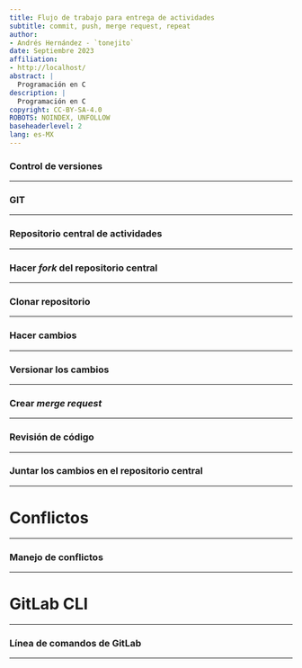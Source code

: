```yaml
---
title: Flujo de trabajo para entrega de actividades
subtitle: commit, push, merge request, repeat
author:
- Andrés Hernández - `tonejito`
date: Septiembre 2023
affiliation:
- http://localhost/
abstract: |
  Programación en C
description: |
  Programación en C
copyright: CC-BY-SA-4.0
ROBOTS:	NOINDEX, UNFOLLOW
baseheaderlevel: 2
lang: es-MX
---
```


<!--	= ^ . ^ =	-->

### Control de versiones

--------------------------------------------------------------------------------

### GIT

--------------------------------------------------------------------------------

### Repositorio central de actividades

--------------------------------------------------------------------------------

### Hacer _fork_ del repositorio central

--------------------------------------------------------------------------------

### Clonar repositorio

--------------------------------------------------------------------------------

### Hacer cambios

--------------------------------------------------------------------------------

### Versionar los cambios

--------------------------------------------------------------------------------

### Crear _merge request_

--------------------------------------------------------------------------------

### Revisión de código

--------------------------------------------------------------------------------

### Juntar los cambios en el repositorio central

--------------------------------------------------------------------------------

# Conflictos

--------------------------------------------------------------------------------

### Manejo de conflictos

--------------------------------------------------------------------------------

# GitLab CLI

--------------------------------------------------------------------------------

### Línea de comandos de GitLab

--------------------------------------------------------------------------------
